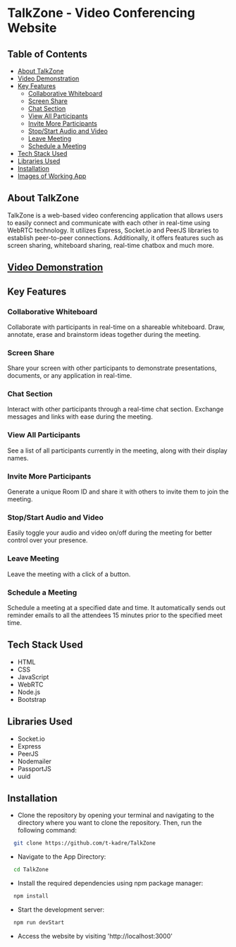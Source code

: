 
# TalkZone - Video Conferencing Website



## Table of Contents
* [About TalkZone](#about-talkzone)
* [Video Demonstration](#video-demonstration)
* [Key Features](#key-features)
    - [Collaborative Whiteboard](#collaborative-whiteboard)
    - [Screen Share](#screen-share)
    - [Chat Section](#chat-section)
    - [View All Participants](#view-all-participants)
    - [Invite More Participants](#invite-more-participants)
    - [Stop/Start Audio and Video](#stopstart-audio-and-video)
    - [Leave Meeting](#leave-meeting)
    - [Schedule a Meeting](#schedule-a-meeting)
* [Tech Stack Used](#tech-stack-used)
* [Libraries Used](#libraries-used)
* [Installation](#installation)
* [Images of Working App](#images-of-working-app)


## About TalkZone
TalkZone is a web-based video conferencing application that allows users to easily connect and communicate with each other in real-time using WebRTC technology. It utilizes Express, Socket.io and PeerJS libraries to establish peer-to-peer connections. Additionally, it offers features such as screen sharing, whiteboard sharing, real-time chatbox and much more.
## [Video Demonstration](https://drive.google.com/file/d/1851LWB5BhKlXBmT1cXzsxgFgUzfc7vN6/view?usp=sharing)
## Key Features
### Collaborative Whiteboard
Collaborate with participants in real-time on a shareable whiteboard. Draw, annotate, erase and brainstorm ideas together during the meeting.

### Screen Share
Share your screen with other participants to demonstrate presentations, documents, or any application in real-time.

### Chat Section
Interact with other participants through a real-time chat section. Exchange messages and links with ease during the meeting.

### View All Participants
See a list of all participants currently in the meeting, along with their display names.

### Invite More Participants
Generate a unique Room ID and share it with others to invite them to join the meeting.

### Stop/Start Audio and Video
Easily toggle your audio and video on/off during the meeting for better control over your presence.

### Leave Meeting
Leave the meeting with a click of a button.

### Schedule a Meeting
Schedule a meeting at a specified date and time. It automatically sends out reminder emails to all the attendees 15 minutes prior to the specified meet time.
 

## Tech Stack Used
- HTML
- CSS
- JavaScript
- WebRTC
- Node.js
- Bootstrap

## Libraries Used
- Socket.io
- Express
- PeerJS
- Nodemailer
- PassportJS
- uuid

## Installation

- Clone the repository by opening your terminal and navigating to the directory where you want to clone the repository. Then, run the following command:
```bash
  git clone https://github.com/t-kadre/TalkZone
```

- Navigate to the App Directory:
```bash
  cd TalkZone
```

- Install the required dependencies using npm package manager:
```bash
  npm install
```
- Start the development server:
```bash
  npm run devStart
```
- Access the website by visiting 'http://localhost:3000'


